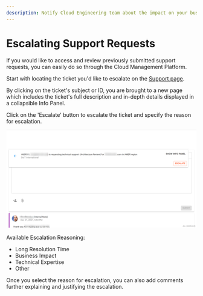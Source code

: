 ```yaml
---
description: Notify Cloud Engineering team about the impact on your business
---
```


# Escalating Support Requests

If you would like to access and review previously submitted support requests, you can easily do so through the Cloud Management Platform.

Start with locating the ticket you'd like to escalate on the [Support page](https://support.doit-intl.com).

By clicking on the ticket's subject or ID, you are brought to a new page which includes the ticket's full description and in-depth details displayed in a collapsible Info Panel.

Click on the 'Escalate' button to escalate the ticket and specify the reason for escalation.

![A screenshot showing the location of the _Escalate_ button](../.gitbook/assets/cmp-escalate-1.png)

Available Escalation Reasoning:

* Long Resolution Time
* Business Impact
* Technical Expertise
* Other

Once you select the reason for escalation, you can also add comments further explaining and justifying the escalation.
